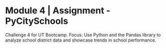 # Module 4 | Assignment - PyCitySchools

Challenge 4 for UT Bootcamp.
Focus: Use Python and the Pandas library to analyze school district data and showcase trends in school performance.


